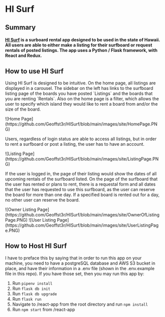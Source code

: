 # HI Surf

<h2>Summary</h2>
<h4><a href="https://hi-surf.herokuapp.com/">HI Surf</a> is a surboard rental app designed to be used in the state of Hawaii. All users are able to either make a listing for their surfboard or request rentals of posted listings. The app uses a Python / Flask framework, with React and Redux.</h4>

<h2>How to use HI Surf</h2>
<p>Using HI Surf is designed to be intuitive. On the home page, all listings are displayed in a carousel. The sidebar on the left has links to the surfboard listing page of the boards you have posted `Listings` and the boards that you are renting `Rentals`. Also on the home page is a filter, which allows the user to specify which island they would like to rent a board from and/or the size of the board.</p>
![Home Page](https://github.com/Geoffst3r/HISurf/blob/main/images/site/HomePage.PNG)
<p>Users, regardless of login status are able to access all listings, but in order to rent a surfboard or post a listing, the user has to have an account.</p>
![Listing Page](https://github.com/Geoffst3r/HISurf/blob/main/images/site/ListingPage.PNG)
<p>If the user is logged in, the page of their listing would show the dates of all upcoming rentals of the surfboard listed. On the page of the surfboard that the user has rented or plans to rent, there is a requestal form and all dates that the user has requested to use this surfboard, as the user can reserve the board for more than one day. If a specified board is rented out for a day, no other user can reserve the board.</p>
![Owner Listing Page](https://github.com/Geoffst3r/HISurf/blob/main/images/site/OwnerOfListingPage.PNG)
![User Listing Page](https://github.com/Geoffst3r/HISurf/blob/main/images/site/UserListingPage.PNG)

<h2>How to Host HI Surf</h2>
<p>I have to preface this by saying that in order to run this app on your machine, you need to have a postgreSQL database and AWS S3 bucket in place, and have their information in a .env file (shown in the .env.example file in this repo). If you have those set, then you may run this app by:</p>
<ol>
   <li>Run <code>pipenv install</code></li>
   <li>Run <code>flask db init</code></li>
   <li>Run <code>flask db upgrade</code></li>
   <li>Run <code>flask run</code></li>
   <li>Navigate to /react-app from the root directory and run <code>npm install</code></li>
   <li>Run <code>npm start</code> from /react-app</li>
</ol>
